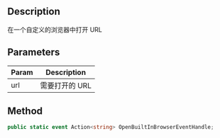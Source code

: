 ## Description

在一个自定义的浏览器中打开 URL

## Parameters

| Param | Description          |
| ----- | -------------------- |
| url   | 需要打开的 URL |

## Method

```cs
public static event Action<string> OpenBuiltInBrowserEventHandle;
```
